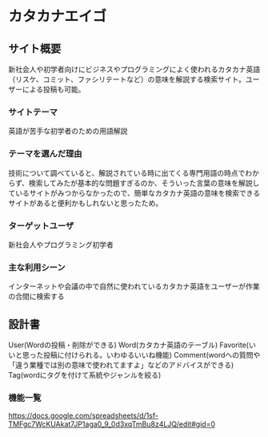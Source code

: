 # カタカナエイゴ

## サイト概要
  新社会人や初学者向けにビジネスやプログラミングによく使われるカタカナ英語（リスケ、コミット、ファシリテートなど）の意味を解説する検索サイト。ユーザーによる投稿も可能。

### サイトテーマ
  英語が苦手な初学者のための用語解説

### テーマを選んだ理由
  技術について調べていると、解説されている時に出てくる専門用語の時点でわからず、検索してみたが基本的な問題すぎるのか、そういった言葉の意味を解説しているサイトがみつからなかったので、簡単なカタカナ英語の意味を検索できるサイトがあると便利かもしれないと思ったため。

### ターゲットユーザ
  新社会人やプログラミング初学者

### 主な利用シーン
  インターネットや会議の中で自然に使われているカタカナ英語をユーザーが作業の合間に検索する

## 設計書
  User(Wordの投稿・削除ができる)
  Word(カタカナ英語のテーブル)
  Favorite(いいと思った投稿に付けられる。いわゆるいいね機能)
  Comment(wordへの質問や「違う業種では別の意味で使われてますよ」などのアドバイスができる)
  Tag(wordにタグを付けて系統やジャンルを絞る)

### 機能一覧
<https://docs.google.com/spreadsheets/d/1sf-TMFgc7WcKUAkat7JP1aga0_9_0d3xqTmBu8z4LJQ/edit#gid=0>